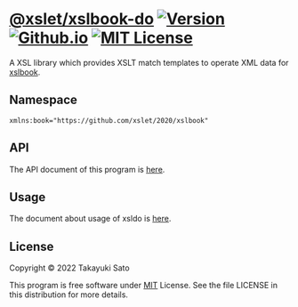 # [@xslet/xslbook-do][repo-url] [![Version][ver-image]][api-url] [![Github.io][io-image]][io-url] [![MIT License][mit-image]][mit-url]

A XSL library which provides XSLT match templates to operate XML data for [xslbook](https://github.com/xslet/xslbook).


## Namespace

`xmlns:book="https://github.com/xslet/2020/xslbook"`


## API

The API document of this program is [here][api-url].


## Usage

The document about usage of xsldo is [here][usage-url].


## License

Copyright &copy; 2022 Takayuki Sato

This program is free software under [MIT][mit-url] License.
See the file LICENSE in this distribution for more details.


[repo-url]: https://github.com/xslet/xslbook-do
[io-image]: https://img.shields.io/badge/HP-github.io-ff8888.svg
[io-url]: https://xslet.github.io/xslbook-do/
[ver-image]: https://img.shields.io/badge/version-0.1.0-blue.svg
[mit-image]: https://img.shields.io/badge/license-MIT-green.svg
[mit-url]: https://opensource.org/licenses/MIT
[api-url]: https://xslet.github.io/xslbook-do/api/xslbook-do.xml
[usage-url]: https://xslet.github.io/xslbook-do/#usage
